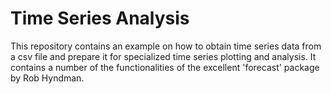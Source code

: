 # Time Series Analysis

This repository contains an example on how to obtain time series data from a csv file and prepare it for specialized time series plotting and analysis. It contains a number of the functionalities of the excellent 'forecast' package by Rob Hyndman.
